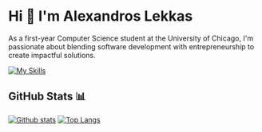 # Hi 👋 I'm Alexandros Lekkas

As a first-year Computer Science student at the University of Chicago, I'm passionate about blending software development with entrepreneurship to create impactful solutions.

[![My Skills](https://skillicons.dev/icons?i=py,js,ts,java,react,deno,spring,flask,mysql,postgres,supabase)](https://skillicons.dev)

## GitHub Stats 📊

<a href="#">![Github stats](https://github-readme-stats.vercel.app/api?username=alexandroslekkas&theme=blueberry&count_private=true&hide_border=true&line_height=20)</a>
<a href="#">![Top Langs](https://github-readme-stats.vercel.app/api/top-langs/?username=alexandroslekkas&layout=compact&theme=blueberry&count_private=true&hide_border=true)</a>
